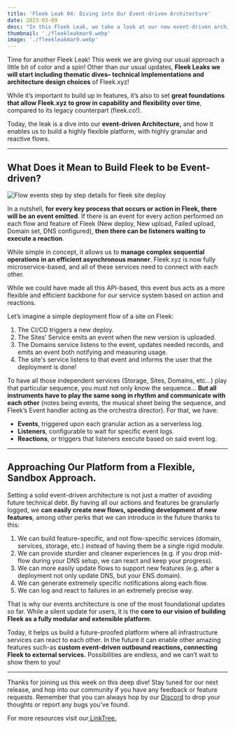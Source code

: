 ```yaml
---
title: 'Fleek Leak 04: Diving into Our Event-driven Architecture'
date: 2023-03-09
desc: "In this Fleek Leak, we take a look at our new event-driven architecture, and how it enables Fleek's long term expansibility."
thumbnail: './fleekleakmar9.webp'
image: './fleekleakmar9.webp'
---
```


Time for another Fleek Leak! This week we are giving our usual approach a little bit of color and a spin! Other than our usual updates, **Fleek Leaks we will start including thematic dives– technical implementations and architecture design choices** of Fleek.xyz!

While it’s important to build up in features, it’s also to set **great foundations that allow Fleek.xyz to grow in capability and flexibility over time**, compared to its legacy counterpart (fleek.co!).

Today, the leak is a dive into our **event-driven Architecture,** and how it enables us to build a highly flexible platform, with highly granular and reactive flows.

---

## What Does it Mean to Build Fleek to be Event-driven?

![Flow events step by step details for fleek site deploy](https://storage.fleek.ooo/27a60cdd-37d3-480c-ae88-3ad4ca886b13-bucket/imgs/flow-events.webp)

In a nutshell, **for every key process that occurs or action in Fleek, there will be an event emitted**. If there is an event for every action performed on each flow and feature of Fleek (New deploy, New upload, Failed upload, Domain set, DNS configured), **then there can be listeners waiting to execute a reaction**.

While simple in concept, it allows us to **manage complex sequential operations in an efficient asynchronous manner**. Fleek.xyz is now fully microservice-based, and all of these services need to connect with each other.

While we could have made all this API-based, this event bus acts as a more flexible and efficient backbone for our service system based on action and reactions.

Let’s imagine a simple deployment flow of a site on Fleek:

1. The CI/CD triggers a new deploy.
2. The Sites’ Service emits an event when the new version is uploaded.
3. The Domains service listens to the event, updates needed records, and emits an event both notifying and measuring usage.
4. The site's service listens to that event and informs the user that the deployment is done!

To have all those independent services (Storage, Sites, Domains, etc…) play that particular sequence, you must not only know the sequence… **But all instruments have to play the same song in rhythm and communicate with each other** (notes being events, the musical sheet being the sequence, and Fleek’s Event handler acting as the orchestra director). For that, we have:

- **Events**, triggered upon each granular action as a serverless log.
- **Listeners**, configurable to wait for specific event logs.
- **Reactions**, or triggers that listeners execute based on said event log.

---

## Approaching Our Platform from a Flexible, Sandbox Approach.

Setting a solid event-driven architecture is not just a matter of avoiding future technical debt. By having all our actions and features be granularly logged, we **can easily create new flows, speeding development of new features**, among other perks that we can introduce in the future thanks to this:

1. We can build feature-specific, and not flow-specific services (domain, services, storage, etc.) instead of having them be a single rigid module.
2. We can provide sturdier and cleaner experiences (e.g. if you drop mid-flow during your DNS setup, we can react and keep your progress).
3. We can more easily update flows to support new features (e.g. after a deployment not only update DNS, but your ENS domain).
4. We can generate extremely specific notifications along each flow.
5. We can log and react to failures in an extremely precise way.

That is why our events architecture is one of the most foundational updates so far. While a silent update for users, it is the **core to our vision of building Fleek as a fully modular and extensible platform**.

Today, it helps us build a future-proofed platform where all infrastructure services can react to each other. In the future it can enable other amazing features such-as **custom event-driven outbound reactions, connecting Fleek to external services.** Possibilities are endless, and we can’t wait to show them to you!

---

Thanks for joining us this week on this deep dive! Stay tuned for our next release, and hop into our community if you have any feedback or feature requests. Remember that you can always hop by our [Discord](https://discord.gg/fleek) to drop your thoughts or report any bugs you’ve found.

For more resources visit our[ LinkTree.](https://linktr.ee/fleek)
